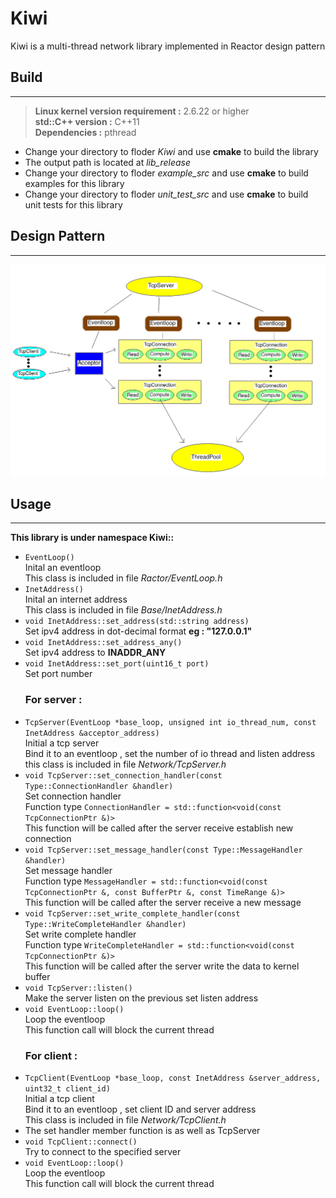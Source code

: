 # Kiwi
Kiwi is a multi-thread network library implemented in Reactor design pattern
## Build
---
>**Linux kernel version requirement :** 2.6.22 or higher  
>**std::C++ version :** C++11  
>**Dependencies :** pthread
* Change your directory to floder *Kiwi* and use **cmake** to build the library  
* The output path is located at *lib_release*  
* Change your directory to floder *example_src* and use **cmake** to build examples for this library  
* Change your directory to floder *unit_test_src* and use **cmake** to build unit tests for this library  
## Design Pattern
---
![Design Pattern](./model.png "Design Pattern")
## Usage
---
**This library is under namespace Kiwi::**  
* `EventLoop()`  
  Inital an eventloop  
  This class is included in file *Ractor/EventLoop.h*
* `InetAddress()`  
  Inital an internet address  
  This class is included in file *Base/InetAddress.h*
* `void InetAddress::set_address(std::string address)`  
  Set ipv4 address in dot-decimal format **eg : "127.0.0.1"**
* `void InetAddress::set_address_any()`  
  Set ipv4 address to **INADDR_ANY**
* `void InetAddress::set_port(uint16_t port)`  
  Set port number
  ### For server :
* `TcpServer(EventLoop *base_loop, unsigned int io_thread_num, const InetAddress &acceptor_address)`  
  Initial a tcp server  
  Bind it to an eventloop , set the number of io thread and listen address  
  this class is included in file *Network/TcpServer.h*
* `void TcpServer::set_connection_handler(const Type::ConnectionHandler &handler)`  
  Set connection handler  
  Function type `ConnectionHandler = std::function<void(const TcpConnectionPtr &)>`  
  This function will be called after the server receive establish new connection  
* `void TcpServer::set_message_handler(const Type::MessageHandler &handler)`  
  Set message handler  
  Function type `MessageHandler = std::function<void(const TcpConnectionPtr &, const BufferPtr &, const TimeRange &)>`  
  This function will be called after the server receive a new  message  
* `void TcpServer::set_write_complete_handler(const Type::WriteCompleteHandler &handler)`  
  Set write complete handler  
  Function type `WriteCompleteHandler = std::function<void(const TcpConnectionPtr &)>`  
  This function will be called after the server write the data to kernel buffer  
* `void TcpServer::listen()`  
  Make the server listen on the previous set listen address  
* `void EventLoop::loop()`  
  Loop the eventloop  
  This function call will block the current thread
  ### For client :  
* `TcpClient(EventLoop *base_loop, const InetAddress &server_address, uint32_t client_id)`  
  Initial a tcp client  
  Bind it to an eventloop , set client ID and server address  
  This class is included in file *Network/TcpClient.h*
* The set handler member function is as well as TcpServer  
* `void TcpClient::connect()`  
  Try to connect to the specified server  
* `void EventLoop::loop()`  
  Loop the eventloop  
  This function call will block the current thread

